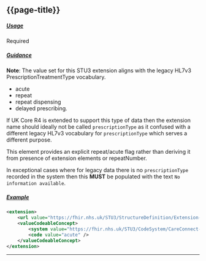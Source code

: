 ## {{page-title}}

<h5><ins>Usage</ins></h5>

<span class="mro-circle required" title="Required"></span> Required


<h5><ins>Guidance</ins></h5>

<div class="nhsd-a-box nhsd-a-box--bg-light-blue nhsd-!t-margin-bottom-6 nhsd-t-body">
    <b>Note</b>: The value set for this STU3 extension aligns with the legacy HL7v3 PrescriptionTreatmentType vocabulary.
</div>

- acute
- repeat
- repeat dispensing
- delayed prescribing.

If UK Core R4 is extended to support this type of data then the extension name should ideally not be called `prescriptionType` as it confused with a different legacy HL7v3 vocabulary for `prescriptionType` which serves a different purpose.

This element provides an explicit repeat/acute flag rather than deriving it from presence of extension elements or repeatNumber.

In exceptional cases where for legacy data there is no `prescriptionType` recorded in the system then this **MUST** be populated with the text `No information available`.

<h5><ins>Example</ins></h5>

```xml
<extension>
    <url value="https://fhir.nhs.uk/STU3/StructureDefinition/Extension-CareConnect-GPC-PrescriptionType-1" />
    <valueCodeableConcept>
        <system value="https://fhir.nhs.uk/STU3/CodeSystem/CareConnect-PrescriptionType-1" />
        <code value="acute" />
    </valueCodeableConcept>
</extension>
```

---